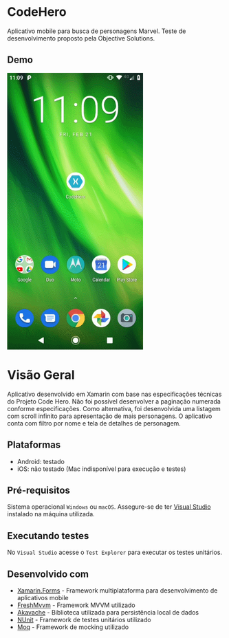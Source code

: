 # CodeHero

Aplicativo mobile para busca de personagens Marvel. Teste de desenvolvimento proposto pela Objective Solutions.


## Demo

![CodeHero Demo](Video/codeheroapp.gif)


# Visão Geral

Aplicativo desenvolvido em Xamarin com base nas especificações técnicas do Projeto Code Hero. Não foi possível desenvolver a paginação numerada conforme especificações. Como alternativa, foi desenvolvida uma listagem com scroll infinito para apresentação de mais personagens. O aplicativo conta com filtro por nome e tela de detalhes de personagem.   


## Plataformas

* Android: testado
* iOS: não testado (Mac indisponível para execução e testes)


## Pré-requisitos

Sistema operacional `Windows` ou `macOS`. Assegure-se de ter [Visual Studio](https://visualstudio.microsoft.com) instalado na máquina utilizada.


## Executando testes

No `Visual Studio` acesse o `Test Explorer` para executar os testes unitários.


## Desenvolvido com

* [Xamarin.Forms](https://dotnet.microsoft.com/apps/xamarin/xamarin-forms) - Framework multiplataforma para desenvolvimento de aplicativos mobile
* [FreshMvvm](https://github.com/rid00z/FreshMvvm) - Framework MVVM utilizado
* [Akavache](https://github.com/reactiveui/Akavache) - Biblioteca utilizada para persistência local de dados
* [NUnit](https://nunit.org/) - Framework de testes unitários utilizado
* [Moq](https://github.com/Moq/moq4/) - Framework de mocking utilizado
